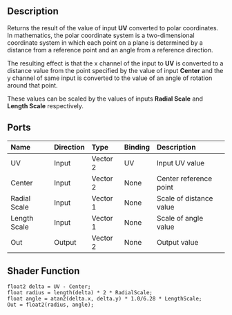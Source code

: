 ## Description

Returns the result of the value of input **UV** converted to polar coordinates. In mathematics, the polar coordinate system is a two-dimensional coordinate system in which each point on a plane is determined by a distance from a reference point and an angle from a reference direction.

The resulting effect is that the x channel of the input to **UV** is converted to a distance value from the point specified by the value of input **Center** and the y channel of same input is converted to the value of an angle of rotation around that point.

These values can be scaled by the values of inputs **Radial Scale** and **Length Scale** respectively.

## Ports

| Name        | Direction           | Type  | Binding | Description |
|:------------ |:-------------|:-----|:---|:---|
| UV      | Input | Vector 2 | UV | Input UV value |
| Center | Input      |    Vector 2 | None | Center reference point |
| Radial Scale | Input      |    Vector 1 | None | Scale of distance value |
| Length Scale | Input      |    Vector 1 | None | Scale of angle value |
| Out | Output      |    Vector 2 | None | Output value |

## Shader Function

```
float2 delta = UV - Center;
float radius = length(delta) * 2 * RadialScale;
float angle = atan2(delta.x, delta.y) * 1.0/6.28 * LengthScale;
Out = float2(radius, angle);
```